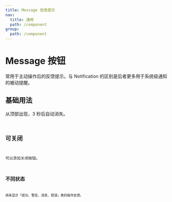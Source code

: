 ```yaml
---
title: Message 信息提示
nav:
  title: 通用
  path: /component
group:
  path: /component
---
```


# Message 按钮

常用于主动操作后的反馈提示。与 Notification 的区别是后者更多用于系统级通知的被动提醒。

## 基础用法

从顶部出现，3 秒后自动消失。 <code src="./demos/index1.tsx" />

## 可关闭

可以添加关闭按钮。 <code src="./demos/index2.tsx" />

## 不同状态

用来显示「成功、警告、消息、错误」类的操作反馈。 <code src="./demos/index3.tsx" />
